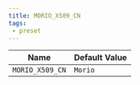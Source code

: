 ```yaml
---
title: MORIO_X509_CN
tags: 
 - preset
---
```





<!-- MORIO_AUTO_GENERATED_CONTENT_STARTS - Manual changes made below will be overwritten -->
| Name | Default Value |
|------|---------------|
| `MORIO_X509_CN` | `Morio` |
<!-- MORIO_AUTO_GENERATED_CONTENT_ENDS - Manual changes made above will be overwritten -->
